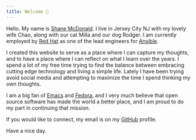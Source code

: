 ```yaml
---
title: Welcome 👋 
---
```


Hello. My name is [Shane McDonald](https://www.linkedin.com/in/theshanemcd/).  I
live in Jersey City NJ with my lovely wife Chao, along with our cat Milla and
our dog Rodger. I am currently employed by [Red Hat](https://www.redhat.com) as
one of the lead engineers for [Ansible](https://github.com/ansible).

I created this website to serve as a place where I can capture my thoughts, and
to have a place where I can reflect on what I learn over the years. I spend a
lot of my free time trying to find the balance between embracing cutting edge
technology and living a simple life. Lately I have been trying avoid social
media and attempting to maximize the time I spend thinking my own thoughts.

I am a big fan of [Emacs](https://www.gnu.org/software/emacs/) and
[Fedora](https://fedoraproject.org/), and I very much believe that open source
software has made the world a better place, and I am proud to do my part in
continuing that mission.

If you would like to connect, my email is on my
[GitHub](https://github.com/shanemcd) profile.

Have a nice day.
